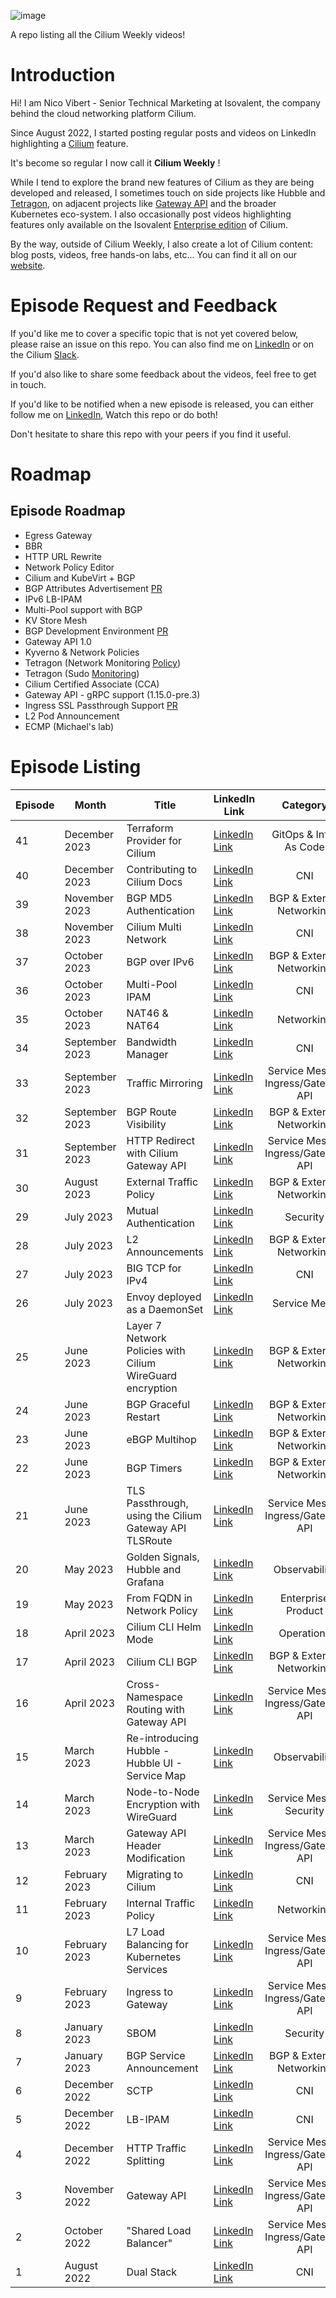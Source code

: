 
![image](https://github.com/nvibert/cilium-weekly/assets/28391130/55d5f02b-6796-4b93-8c3d-f06f251a7104)

A repo listing all the Cilium Weekly videos!

# Introduction

Hi! I am Nico Vibert - Senior Technical Marketing at Isovalent, the company behind the cloud networking platform Cilium. 

Since August 2022, I started posting regular posts and videos on LinkedIn highlighting a [Cilium](https://github.com/cilium/cilium) feature.

It's become so regular I now call it **Cilium Weekly** !

While I tend to explore the brand new features of Cilium as they are being developed and released, I sometimes touch on side projects like Hubble and [Tetragon](https://tetragon.cilium.io/), on adjacent projects like [Gateway API](https://gateway-api.sigs.k8s.io/) and the broader Kubernetes eco-system. I also occasionally post videos highlighting features only available on the Isovalent [Enterprise edition](https://isovalent.com/product/) of Cilium.

By the way, outside of Cilium Weekly, I also create a lot of Cilium content: blog posts, videos, free hands-on labs, etc... You can find it all on our [website](https://isovalent.com/resource-library/).

# Episode Request and Feedback

If you'd like me to cover a specific topic that is not yet covered below, please raise an issue on this repo. You can also find me on [LinkedIn](https://www.linkedin.com/in/nicolasvibert/) or on the Cilium [Slack](https://cilium.herokuapp.com/).

If you'd also like to share some feedback about the videos, feel free to get in touch. 

If you'd like to be notified when a new episode is released, you can either follow me on [LinkedIn](https://www.linkedin.com/in/nicolasvibert/), Watch this repo or do both! 

Don't hesitate to share this repo with your peers if you find it useful. 

# Roadmap

## Episode Roadmap

- Egress Gateway
- BBR
- HTTP URL Rewrite
- Network Policy Editor
- Cilium and KubeVirt + BGP
- BGP Attributes Advertisement [PR](https://github.com/cilium/cilium/pull/27705)
- IPv6 LB-IPAM
- Multi-Pool support with BGP
- KV Store Mesh
- BGP Development Environment [PR](https://github.com/cilium/cilium/pull/28292)
- Gateway API 1.0
- Kyverno & Network Policies
- Tetragon (Network Monitoring [Policy](https://tetragon.io/docs/policy-library/observability/#egress-connections))
- Tetragon (Sudo [Monitoring](https://tetragon.io/docs/policy-library/observability/#sudo))
- Cilium Certified Associate (CCA)
- Gateway API - gRPC support (1.15.0-pre.3)
- Ingress SSL Passthrough Support [PR](https://github.com/cilium/cilium/pull/28751)
- L2 Pod Announcement
- ECMP (Michael's lab)

# Episode Listing 

| Episode  | Month      | Title                                        | LinkedIn Link                                                                                                         | Category                                      |
|----------------|------------|----------------------------------------------|-----------------------------------------------------------------------------------------------------------------------|:------------------------------------------:|
| 41             | December 2023 | Terraform Provider for Cilium             | [LinkedIn Link](https://www.linkedin.com/posts/nicolasvibert_cilium-activity-7141043834196520960-tWF3?utm_source=share&utm_medium=member_desktop) | GitOps & Infra As Code |
| 40             | December 2023 | Contributing to Cilium Docs               | [LinkedIn Link](https://www.linkedin.com/posts/nicolasvibert_in-this-weeks-cilium-weekly-episode-40-activity-7137463231081558016-8Eip?utm_source=share&utm_medium=member_desktop) | CNI |
| 39             | November 2023 | BGP MD5 Authentication                    | [LinkedIn Link](https://www.linkedin.com/posts/nicolasvibert_in-this-new-episode-of-cilium-weekly-episode-activity-7135262135843999745-GERn?utm_source=share&utm_medium=member_desktop) | BGP & External Networking |
| 38             | November 2023 | Cilium Multi Network                      | [LinkedIn Link](https://www.linkedin.com/posts/nicolasvibert_cilium-activity-7125856868249264128-yhz7?utm_source=share&utm_medium=member_desktop) | CNI |
| 37             | October 2023 | BGP over IPv6                          | [LinkedIn Link](https://www.linkedin.com/posts/nicolasvibert_cilium-activity-7120714338662768640-L24g?utm_source=share&utm_medium=member_desktop) | BGP & External Networking |
| 36             | October 2023 | Multi-Pool IPAM                            | [LinkedIn Link](https://www.linkedin.com/posts/nicolasvibert_cilium-activity-7117789679810191360-oSxf?utm_source=share&utm_medium=member_desktop) | CNI |
| 35             | October 2023 | NAT46 & NAT64                              | [LinkedIn Link](https://www.linkedin.com/posts/nicolasvibert_cilium-activity-7115247365220913153-BImJ?utm_source=share&utm_medium=member_desktop) | Networking |
| 34             | September 2023 | Bandwidth Manager                        | [LinkedIn Link](https://www.linkedin.com/posts/nicolasvibert_in-episode-34-of-cilium-weekly-i-cover-a-activity-7112015058301251584-kqSH?utm_source=share&utm_medium=member_desktop) | CNI |
| 33             | September 2023 | Traffic Mirroring                        | [LinkedIn Link](https://www.linkedin.com/posts/nicolasvibert_in-episode-33-of-cilium-weekly-i-explore-activity-7109468624926425090-ZBLy?utm_source=share&utm_medium=member_desktop) |  Service Mesh & Ingress/Gateway API |
| 32             | September 2023 | BGP Route Visibility                     | [LinkedIn Link](https://www.linkedin.com/posts/nicolasvibert_episode-32-of-cilium-weekly-bgp-routes-status-activity-7106963632923521025-0rY-?utm_source=share&utm_medium=member_desktop) | BGP & External Networking |
| 31             | September 2023 | HTTP Redirect with Cilium Gateway API    | [LinkedIn Link](https://www.linkedin.com/posts/nicolasvibert_episode-31-of-cilium-weekly-http-redirect-activity-7104817213613686784-GvzD?utm_source=share&utm_medium=member_desktop) | Service Mesh & Ingress/Gateway API
| 30             | August 2023 | External Traffic Policy                     |   [LinkedIn Link](https://www.linkedin.com/posts/nicolasvibert_new-cilium-feature-this-week-and-my-activity-7102264123861688321-bZq1?utm_source=share&utm_medium=member_desktop)                                                                                                                    | BGP & External Networking                                    |
| 29               | July 2023   | Mutual Authentication                       | [LinkedIn Link](https://www.linkedin.com/posts/nicolasvibert_new-cilium-feature-this-week-mutual-authentication-activity-7091814688023269376-wQ8S?utm_source=share&utm_medium=member_desktop) | Security                                    |
| 28             | July 2023   | L2 Announcements                            | [LinkedIn Link](https://lnkd.in/ed36MAnK)                                                                           | BGP & External Networking                                    |
| 27             | July 2023   | BIG TCP for IPv4                            | [LinkedIn Link](https://lnkd.in/e8xDpAAa)                                                                         | CNI                                    |
| 26             | July 2023   | Envoy deployed as a DaemonSet              | [LinkedIn Link](https://lnkd.in/e3YwtCxf)                                                                         | Service Mesh                                    |
| 25               | June 2023   | Layer 7 Network Policies with Cilium WireGuard encryption | [LinkedIn Link](https://lnkd.in/eUS8QA6U)                                                                  | BGP & External Networking                                    |
| 24             | June 2023   | BGP Graceful Restart                        | [LinkedIn Link](https://lnkd.in/eu3hbU2w)                                                                         | BGP & External Networking                                    |
| 23             | June 2023   | eBGP Multihop                               | [LinkedIn Link](https://lnkd.in/e4uYCtU7)                                                                         | BGP & External Networking                                    |
| 22             | June 2023   | BGP Timers                                  | [LinkedIn Link](https://lnkd.in/eu4r5AHF)                                                                         | BGP & External Networking                                    |
| 21             | June 2023   | TLS Passthrough, using the Cilium Gateway API TLSRoute | [LinkedIn Link](https://lnkd.in/eeJ68-mq)                                                              | Service Mesh & Ingress/Gateway API                                    |
| 20               | May 2023    | Golden Signals, Hubble and Grafana          | [LinkedIn Link](https://www.linkedin.com/posts/nicolasvibert_this-weeks-new-cilium-feature-is-all-about-activity-7062404505904009216-AyOI?utm_source=share&utm_medium=member_desktop) | Observability                                    |
| 19             | May 2023    | From FQDN in Network Policy                | [LinkedIn Link](https://www.linkedin.com/posts/nicolasvibert_this-weeks-new-cilium-feature-was-a-fun-activity-activity-7059507271965229056-NhEt?utm_source=share&utm_medium=member_desktop) | Enterprise Product                                    |
| 18               | April 2023  | Cilium CLI Helm Mode                       | [LinkedIn Link](https://lnkd.in/e_XSH7N5)                                                                         | Operations                                    |
| 17             | April 2023  | Cilium CLI BGP                              | [LinkedIn Link](https://lnkd.in/evH_Qf25)                                                                         | BGP & External Networking                                    |
| 16             | April 2023  | Cross-Namespace Routing with Gateway API   | [LinkedIn Link](https://lnkd.in/eAGn9e8U)                                                                         | Service Mesh & Ingress/Gateway API                                    |
| 15               | March 2023  | Re-introducing Hubble - Hubble UI - Service Map | [LinkedIn Link](https://www.linkedin.com/posts/nicolasvibert_this-weeks-cilium-feature-is-not-a-new-one-activity-7046457144660914178-opJq?utm_source=share&utm_medium=member_desktop) | Observability |
| 14             | March 2023  | Node-to-Node Encryption with WireGuard      | [LinkedIn Link](https://lnkd.in/esc4j9mS)                                                                         | Service Mesh & Security                                    |
| 13             | March 2023  | Gateway API Header Modification             | [LinkedIn Link](https://www.linkedin.com/posts/nicolasvibert_this-weeks-new-cilium-feature-is-another-activity-7038795415307059201-ntzj?utm_source=share&utm_medium=member_desktop) | Service Mesh & Ingress/Gateway API |
| 12               | February 2023 | Migrating to Cilium                        | [LinkedIn Link](https://www.linkedin.com/posts/nicolasvibert_this-weeks-cilium-feature-is-all-about-answering-activity-7037059236857565184-jOQU?utm_source=share&utm_medium=member_desktop) | CNI |
| 11             | February 2023 | Internal Traffic Policy                    | [LinkedIn Link](https://www.linkedin.com/posts/nicolasvibert_this-weeks-new-cilium-feature-is-the-support-activity-7029382661064253440--j8G?utm_source=share&utm_medium=member_desktop) | Networking |
| 10             | February 2023 | L7 Load Balancing for Kubernetes Services  | [LinkedIn Link](https://www.linkedin.com/posts/nicolasvibert_this-weeks-new-cilium-feature-is-pretty-activity-7026466677152194561-uKy-?utm_source=share&utm_medium=member_desktop) | Service Mesh & Ingress/Gateway API |
| 9             | February 2023 | Ingress to Gateway                          | [LinkedIn Link](https://www.linkedin.com/posts/nicolasvibert_last-week-i-discovered-a-nice-little-kubernetes-activity-7024284802019151872-cSKc?utm_source=share&utm_medium=member_desktop) | Service Mesh & Ingress/Gateway API |
| 8              | January 2023 | SBOM                                        | [LinkedIn Link](https://www.linkedin.com/posts/nicolasvibert_this-weeks-new-cilium-feature-is-all-about-activity-7023879717153828864-yeBa?utm_source=share&utm_medium=member_desktop) | Security |
| 7             | January 2023 | BGP Service Announcement                    | [LinkedIn Link](https://www.linkedin.com/posts/nicolasvibert_this-weeks-new-cilium-feature-is-the-introduction-activity-7020712858011226112-wzip?utm_source=share&utm_medium=member_desktop) | BGP & External Networking |
| 6              | December 2022 | SCTP                                      | [LinkedIn Link](https://www.linkedin.com/posts/nicolasvibert_this-weeks-new-cilium-feature-and-the-activity-7010608832628334593-fP8w?utm_source=share&utm_medium=member_desktop) | CNI |
| 5             | December 2022 | LB-IPAM                                  | [LinkedIn Link](https://www.linkedin.com/posts/nicolasvibert_this-weeks-new-cilium-feature-is-called-activity-7008040518269968384-evEa?utm_source=share&utm_medium=member_desktop) | CNI |
| 4             | December 2022 | HTTP Traffic Splitting                   | [LinkedIn Link](https://www.linkedin.com/posts/nicolasvibert_the-upcoming-cilium-113-release-comes-fully-activity-7005485344875773953-fts1?utm_source=share&utm_medium=member_desktop) | Service Mesh & Ingress/Gateway API |
| 3             | November 2022 | Gateway API                             | [LinkedIn Link](https://www.linkedin.com/posts/nicolasvibert_gateway-api-is-coming-soon-to-cilium-it-activity-7000773245905838081-PLuC?utm_source=share&utm_medium=member_desktop) | Service Mesh & Ingress/Gateway API |
|  2              | October 2022  | "Shared Load Balancer"                 | [LinkedIn Link](https://www.linkedin.com/posts/nicolasvibert_been-looking-at-the-upcoming-cilium-113-activity-6993895136854220801-zmdV?utm_source=share&utm_medium=member_desktop) | Service Mesh & Ingress/Gateway API |
| 1             | August 2022   | Dual Stack                           | [LinkedIn Link](https://www.linkedin.com/posts/nicolasvibert_inspired-by-a-recent-video-by-duffie-cooley-activity-6972925197297311744-tX8U?utm_source=share&utm_medium=member_desktop) | CNI |
